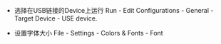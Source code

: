 - 选择在USB链接的Device上运行
Run - Edit Configurations - General - Target Device - USE device.

- 设置字体大小
File - Settings - Colors & Fonts - Font
